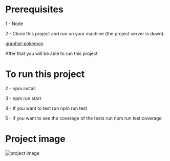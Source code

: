 # Prerequisites

1 - Node

2 - Clone this project and run on your machine (the project server is down):

[graphql-pokemon](https://github.com/lucasbento/graphql-pokemon.git)

After that you will be able to run this project

# To run this project

2 - npm install

3 - npm run start

4 - If you want to test run npm run test

5 - If you want to see the coverage of the tests run npm run test:coverage


# Project image

![project image](https://gitlab.com/felipebit/pokemon/-/blob/main/src/assets/pokedex.jpg)



